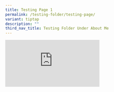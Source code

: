 ```yaml
---
title: Testing Page 1
permalink: /testing-folder/testing-page/
variant: tiptap
description: ""
third_nav_title: Testing Folder Under About Me
---
```

<div class="iframe-wrapper">
<iframe allowfullscreen="true" frameborder="0" src="https://calendar.google.com/calendar/embed?src=jinhui%40open.gov.sg&amp;ctz=Asia%2FSingapore"></iframe>
</div>
<p></p>